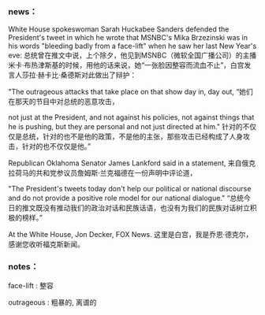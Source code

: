 ### news：

White House spokeswoman Sarah Huckabee Sanders defended the President's tweet in which he wrote that MSNBC's Mika Brzezinski was in his words "bleeding badly from a face-lift" when he saw her last New Year's eve: 总统曾在推文中说，上个除夕，他见到MSNBC（微软全国广播公司）的主播米卡·布热津斯基的时候，用他的话来说，她“一张脸因整容而流血不止”，白宫发言人莎拉·赫卡比·桑德斯对此做出了辩护：

"The outrageous attacks that take place on that show day in, day out, “她们在那天的节目中对总统的恶意攻击，

not just at the President, and not against his policies, not against things that he is pushing, but they are personal and not just directed at him." 针对的不仅仅是总统，针对的也不是他的政策，不是他的主张，那些攻击已经构成了人身攻击，针对的也不仅仅是他。”

Republican Oklahoma Senator James Lankford said in a statement, 来自俄克拉荷马的共和党参议员詹姆斯·兰克福德在一份声明中评论道，

"The President's tweets today don't help our political or national discourse and do not provide a positive role model for our national dialogue." “总统今日的推文既没有推动我们的政治对话和民族话语，也没有为我们的民族对话树立积极的榜样。”

At the White House, Jon Decker, FOX News. 这里是白宫，我是乔恩·德克尔，感谢您收听福克斯新闻。

### notes：

 face-lift : 整容

outrageous : 粗暴的, 离谱的